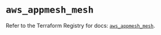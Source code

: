 # `aws_appmesh_mesh`

Refer to the Terraform Registry for docs: [`aws_appmesh_mesh`](https://registry.terraform.io/providers/hashicorp/aws/5.63.0/docs/resources/appmesh_mesh).
